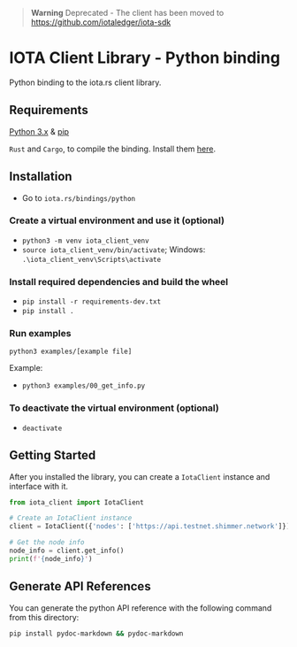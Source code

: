 > **Warning**
> Deprecated - The client has been moved to https://github.com/iotaledger/iota-sdk

# IOTA Client Library - Python binding

Python binding to the iota.rs client library.

## Requirements

[Python 3.x](https://www.python.org) & [pip](https://pypi.org/project/pip)

`Rust` and `Cargo`, to compile the binding. Install them [here](https://doc.rust-lang.org/cargo/getting-started/installation.html).

## Installation

- Go to `iota.rs/bindings/python`

### Create a virtual environment and use it (optional)
- `python3 -m venv iota_client_venv`
- `source iota_client_venv/bin/activate`; Windows: `.\iota_client_venv\Scripts\activate`

### Install required dependencies and build the wheel
- `pip install -r requirements-dev.txt`
- `pip install .`

### Run examples
`python3 examples/[example file]`

Example: 
- `python3 examples/00_get_info.py`

### To deactivate the virtual environment (optional)
- `deactivate`

## Getting Started

After you installed the library, you can create a `IotaClient` instance and interface with it.

```python
from iota_client import IotaClient

# Create an IotaClient instance
client = IotaClient({'nodes': ['https://api.testnet.shimmer.network']})

# Get the node info
node_info = client.get_info()
print(f'{node_info}')
```

## Generate API References

You can generate the python API reference with the following command from this directory:

```bash
pip install pydoc-markdown && pydoc-markdown
```
